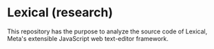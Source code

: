 # Lexical (research)

This repository has the purpose to analyze the source code of Lexical, Meta's
extensible JavaScript web text-editor framework.
